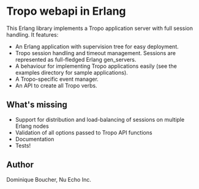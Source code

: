 Tropo webapi in Erlang
======================

This Erlang library implements a Tropo application server with full session handling. It features:

- An Erlang application with supervision tree for easy deployment.
- Tropo session handling and timeout management. Sessions are represented as full-fledged Erlang gen_servers. 
- A behaviour for implementing Tropo applications easily (see the examples directory for sample applications).
- A Tropo-specific event manager. 
- An API to create all Tropo verbs.

What's missing
--------------

- Support for distribution and load-balancing of sessions on multiple Erlang nodes
- Validation of all options passed to Tropo API functions
- Documentation
- Tests!


Author
------

Dominique Boucher, Nu Echo Inc.

